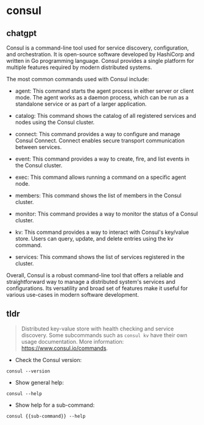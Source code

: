 # consul 
## chatgpt 
Consul is a command-line tool used for service discovery, configuration, and orchestration. It is open-source software developed by HashiCorp and written in Go programming language. Consul provides a single platform for multiple features required by modern distributed systems.

The most common commands used with Consul include:

- agent: This command starts the agent process in either server or client mode. The agent works as a daemon process, which can be run as a standalone service or as part of a larger application.

- catalog: This command shows the catalog of all registered services and nodes using the Consul cluster.

- connect: This command provides a way to configure and manage Consul Connect. Connect enables secure transport communication between services.

- event: This command provides a way to create, fire, and list events in the Consul cluster.

- exec: This command allows running a command on a specific agent node.

- members: This command shows the list of members in the Consul cluster.

- monitor: This command provides a way to monitor the status of a Consul cluster.

- kv: This command provides a way to interact with Consul's key/value store. Users can query, update, and delete entries using the kv command.

- services: This command shows the list of services registered in the cluster.

Overall, Consul is a robust command-line tool that offers a reliable and straightforward way to manage a distributed system's services and configurations. Its versatility and broad set of features make it useful for various use-cases in modern software development. 

## tldr 
 
> Distributed key-value store with health checking and service discovery.
> Some subcommands such as `consul kv` have their own usage documentation.
> More information: <https://www.consul.io/commands>.

- Check the Consul version:

`consul --version`

- Show general help:

`consul --help`

- Show help for a sub-command:

`consul {{sub-command}} --help`
